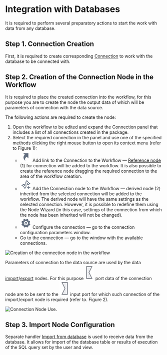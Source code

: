 # Integration with Databases

It is required to perform several preparatory actions to start the work with data from any database.

## Step 1. Connection Creation

First, it is required to create corresponding [Connection](../integration/connections/README.md) to work with the database to be connected with.

## Step 2. Creation of the Connection Node in the Workflow

It is required to place the created connection into the workflow, for this purpose you are to create the node the output data of which will be parameters of connection with the data source.

The following actions are required to create the node:

1. Open the workflow to be edited and expand the Connection panel that includes a list of all connections created in the package.
2. Select the required connection in the panel and use one of the specified methods clicking the right mouse button to open its context menu (refer to Figure 1):
   * ![ ](../images/icons/toolbar-controls/show-reference-links_default.svg) Add link to the Connection to the Workflow — [Reference node](../processors/control/unit-link.md) (1) for connection will be added to the workflow. It is also possible to create the reference node dragging the required connection to the area of the workflow creation.
   * ![ ](../images/icons/toolbar-controls/derive-node_default.svg) Add the Connection node to the Workflow — derived node (2) inherited from the selected connection will be added to the workflow. The derived node will have the same settings as the selected connection. However, it is possible to redefine them using the Node Wizard (in this case, settings of the connection from which the node has been inherited will not be changed).
   * ![ ](../images/icons/toolbar-controls/setup_default.svg) Configure the connection — go to the connection configuration parameters window.
   * Go to the connection — go to the window with the available connections.

![Creation of the connection node in the workflow](./database-1.png)

Parameters of connection to the data source are used by the data [import](../integration/import/README.md)/[export](../integration/export/README.md) nodes. For this purpose ![ ](../images/icons/app/node/ports/outputs/link_inactive.svg) port data of the connection node are to be sent to the ![ ](../images/icons/app/node/ports/inputs/link_inactive.svg) input port for which such connection of the import/export node is required (refer to. Figure 2).

![Connection Node Use.](./database-2.png)

## Step 3. Import Node Configuration

Separate handler [Import from database](../integration/import/database.md) is used to receive data from the database. It allows for import of the database table or results of execution of the SQL query set by the user and view.
